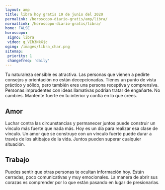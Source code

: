 ```yaml
---
layout: amp
title: libra hoy gratis 19 de junio del 2020 
permalink: /horoscopo-diario-gratis/amp/libra/
normallink: /horoscopo-diario-gratis/libra/
home: FALSE
horoscopo:
 signo: libra
 video: g_VIh3NkXjc
ogimg: /images/libra_char.png
sitemap:
 priority: 1
 changefreq: 'daily'
---
```



Tu naturaleza sensible es atractiva. Las personas que vienen a pedirte consejos y orientación no están decepcionadas. Tienes un punto de vista práctico y sólido, pero también eres una persona receptiva y comprensiva. Personas imprudentes con ideas llamativas podrían tratar de engañarte. No cambies. Mantente fuerte en tu interior y confía en lo que crees.

## Amor

Luchar contra las circunstancias y permanecer juntos puede construir un vínculo más fuerte que nada más. Hoy es un día para realizar esa clase de vínculo. Un amor que se construye con un vínculo fuerte puede durar a través de los altibajos de la vida. Juntos pueden superar cualquier situación.

## Trabajo

Puedes sentir que otras personas te ocultan información hoy. Están cerradas, poco comunicativas y muy emocionales. La manera de abrir sus corazas es comprender por lo que están pasando en lugar de presionarlas.